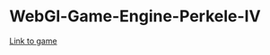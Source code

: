 # WebGl-Game-Engine-Perkele-IV
[Link to game](https://vgv-team.github.io/WebGl-Game-Engine-Perkele-IV/)
